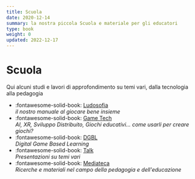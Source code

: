 ```yaml
---
title: Scuola
date: 2020-12-14
summary: la nostra piccola Scuola e materiale per gli educatori
type: book
weight: 0
updated: 2022-12-17
---
```

# Scuola

Qui alcuni studi e lavori di approfondimento su temi vari, dalla tecnologia alla pedagogia

<div class="grid cards" markdown>

- :fontawesome-solid-book: [Ludosofia](ludosofia/index.md)  
_il nostro manuale al giocare bene insieme_
- :fontawesome-solid-book: [Game Tech](game-dev/index.md)  
_AI, XR, Sviluppo Distribuito, Giochi educativi... come usarli per creare giochi?_
- :fontawesome-solid-book: [DGBL](dgbl/index.md)  
_Digital Game Based Learning_
- :fontawesome-solid-book: [Talk](talk/index.md)  
_Presentazioni su temi vari_
- :fontawesome-solid-book: [Mediateca](mediateca/tabella-periodica-fumetti.md)  
_Ricerche e materiali nel campo della pedagogia e dell'educazione_

</div>
